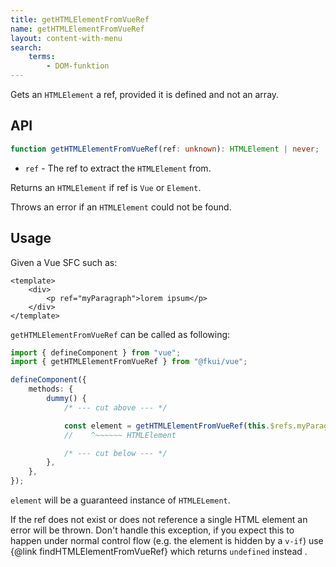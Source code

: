 ```yaml
---
title: getHTMLElementFromVueRef
name: getHTMLElementFromVueRef
layout: content-with-menu
search:
    terms:
        - DOM-funktion
---
```


Gets an `HTMLElement` a ref, provided it is defined and not an array.

## API

```ts nocompile
function getHTMLElementFromVueRef(ref: unknown): HTMLElement | never;
```

- `ref` - The ref to extract the `HTMLElement` from.

Returns an `HTMLElement` if ref is `Vue` or `Element`.

Throws an error if an `HTMLElement` could not be found.

## Usage

Given a Vue SFC such as:

```vue static
<template>
    <div>
        <p ref="myParagraph">lorem ipsum</p>
    </div>
</template>
```

`getHTMLElementFromVueRef` can be called as following:

```ts
import { defineComponent } from "vue";
import { getHTMLElementFromVueRef } from "@fkui/vue";

defineComponent({
    methods: {
        dummy() {
            /* --- cut above --- */

            const element = getHTMLElementFromVueRef(this.$refs.myParagraph);
            //    ^~~~~~~ HTMLElement

            /* --- cut below --- */
        },
    },
});
```

`element` will be a guaranteed instance of `HTMLELement`.

If the ref does not exist or does not reference a single HTML element an error will be thrown.
Don't handle this exception, if you expect this to happen under normal control flow (e.g. the element is hidden by a `v-if`) use {@link findHTMLElementFromVueRef} which returns `undefined` instead .
